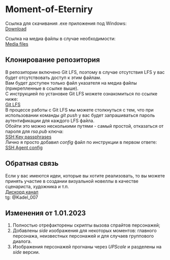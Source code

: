 # Moment-of-Eterniry

Ссылка для скачивания .exe приложения под Windows:  
[Download](https://disk.yandex.ru/d/Dnn1-Bs6JUl5Dg)  

Ссылка на медиа файлы в случае необходимости:  
[Media files](https://disk.yandex.ru/d/qYxQoUyCMfmR0g)  

## Клонирование репозитория
В репозитории включено Git LFS, поэтому в случае отсутствия LFS у вас будет отсутствовать доступ к этим файлам.  
Вам будет доступен только файл указателя на медиа файлы (прикрепленные в ссылке выше).  
С инструкцией по установке Git LFS можете ознакомиться по ссылке ниже:  
[Git LFS](https://docs.github.com/ru/repositories/working-with-files/managing-large-files/installing-git-large-file-storage)  
В процессе работы с Git LFS мы можете столкнуться с тем, что при использовании команды *git push* у вас будет запрашиваться пароль аутентификации для каждого LFS файла.  
Обойти это можно несколькими путями - самый простой, отказаться от пароля для *rsa.pub* ключа:  
[SSH Key passphrases](https://docs.github.com/en/authentication/connecting-to-github-with-ssh/working-with-ssh-key-passphrases)  
Лично я просто добавил *config* файл по инструкции в первом ответе:   
[SSH Agent config](https://stackoverflow.com/questions/43371608/why-git-push-of-lfs-git-ask-password-3-times)  

## Обратная связь

Если у вас имеются идеи, которые вы хотите реализовать, то вы можете принять участие в создании визуальной новеллы в качестве сценариста, художника и т.п.  
[Дискорд канал](https://discord.gg/YbeeBtkxBA)  
tg: @Kadel_007  

## Изменения от 1.01.2023

1. Полностью отрефакторены скрипты вызова спрайтов персонажей;  
2. Добавлены *side* изображения для некоторых моментов: главного персонажа, неизвестных персонажей и для случаев группового диалога.  
3. Изображения персонажей прогнаны через *UPScale* и разделены на *side* версии.  
